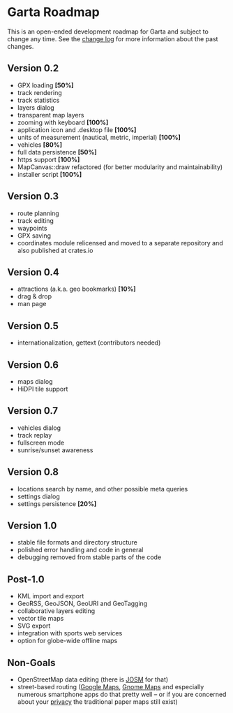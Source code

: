 # Garta Roadmap
This is an open-ended development roadmap for Garta and subject to change any time. See the [change log] for more information about the past changes.

## Version 0.2
- GPX loading **[50%]**
- track rendering
- track statistics
- layers dialog
- transparent map layers
- zooming with keyboard **[100%]**
- application icon and .desktop file **[100%]**
- units of measurement (nautical, metric, imperial) **[100%]**
- vehicles **[80%]**
- full data persistence **[50%]**
- https support **[100%]**
- MapCanvas::draw refactored (for better modularity and maintainability)
- installer script **[100%]**

## Version 0.3
- route planning
- track editing
- waypoints
- GPX saving
- coordinates module relicensed and moved to a separate repository and also published at crates.io

## Version 0.4
- attractions (a.k.a. geo bookmarks) **[10%]**
- drag & drop
- man page

## Version 0.5
- internationalization, gettext (contributors needed)

## Version 0.6
- maps dialog
- HiDPI tile support

## Version 0.7
- vehicles dialog
- track replay
- fullscreen mode
- sunrise/sunset awareness

## Version 0.8
- locations search by name, and other possible meta queries
- settings dialog
- settings persistence **[20%]**

## Version 1.0
- stable file formats and directory structure
- polished error handling and code in general
- debugging removed from stable parts of the code

## Post-1.0
- KML import and export
- GeoRSS, GeoJSON, GeoURI and GeoTagging
- collaborative layers editing
- vector tile maps
- SVG export
- integration with sports web services
- option for globe-wide offline maps

## Non-Goals
- OpenStreetMap data editing (there is [JOSM] for that)
- street-based routing ([Google Maps], [Gnome Maps] and especially numerous smartphone apps do that pretty well – or if you are concerned about your [privacy] the traditional paper maps still exist)

[change log]: CHANGELOG.md
[JOSM]: https://josm.openstreetmap.de
[Google Maps]: http://maps.google.com
[Gnome Maps]: https://wiki.gnome.org/Apps/Maps 
[privacy]: https://www.privacytools.io/

